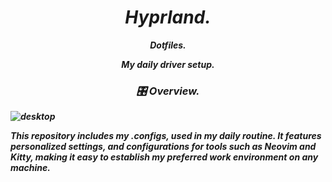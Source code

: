 <div align = "center"> <h1><i>Hyprland.<i></a></h1>

<p align="center"><strong>Dotfiles.</strong</p>

My daily driver setup.

### 🎛️ Overview.

</div>

![desktop](https://wiredlain.s-ul.eu/W9dxyrUF)

This repository includes my .configs, used in my daily routine. It features personalized settings, and configurations for tools such as Neovim and Kitty, making it easy to establish my preferred work environment on any machine.
